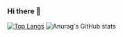 ### Hi there 👋

[![Top Langs](https://github-readme-stats.vercel.app/api/top-langs/?username=dotorimuk1112&hide=Jupyter%20Notebook&CSS&layout=compact&theme=midnight-purple)](https://github.com/JunGyuRyu/github-readme-stats)
![Anurag's GitHub stats](https://github-readme-stats.vercel.app/api?username=dotorimuk1112&theme=dark&show_icons=true)
<!--
**dotorimuk1112/dotorimuk1112** is a ✨ _special_ ✨ repository because its `README.md` (this file) appears on your GitHub profile.

Here are some ideas to get you started:

- 🔭 I’m currently working on ...
- 🌱 I’m currently learning ...
- 👯 I’m looking to collaborate on ...
- 🤔 I’m looking for help with ...
- 💬 Ask me about ...
- 📫 How to reach me: ...
- 😄 Pronouns: ...
- ⚡ Fun fact: ...
-->
